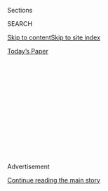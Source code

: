 <div id="app">

<div>

<div>

<div>

<div class="NYTAppHideMasthead css-1q2w90k e1suatyy0">

<div class="section css-ui9rw0 e1suatyy2">

<div class="css-eph4ug er09x8g0">

<div class="css-6n7j50">

</div>

<span class="css-1dv1kvn">Sections</span>

<div class="css-10488qs">

<span class="css-1dv1kvn">SEARCH</span>

</div>

[Skip to content](#site-content)[Skip to site
index](#site-index)

</div>

<div class="css-10698na e1huz5gh0">

</div>

</div>

<div id="masthead-bar-one" class="section hasLinks css-15hmgas e1csuq9d3">

<div class="css-uqyvli e1csuq9d0">

</div>

<div class="css-1uqjmks e1csuq9d1">

</div>

<div class="css-9e9ivx">

[](https://myaccount.nytimes.com/auth/login?response_type=cookie&client_id=vi)

</div>

<div class="css-1bvtpon e1csuq9d2">

[Today’s
Paper](https://www.nytimes.com/section/todayspaper)

</div>

</div>

</div>

</div>

<div data-aria-hidden="false">

<div id="site-content" data-role="main">

<div>

<div class="css-1aor85t" style="opacity:0.000000001;z-index:-1;visibility:hidden">

<div class="css-1hqnpie">

<div class="css-epjblv">

<span class="css-100wwgy">In a 19th-Century Cart House, a Designer
Creates a Room of Her
Own</span>

</div>

<div class="css-k008qs">

<div class="css-o5pzib">

<span class="css-18z7m18"></span>

<div>

</div>

</div>

<span class="css-1n6z4y">https://nyti.ms/3fde181</span>

<div class="css-1705lsu">

<div class="css-4xjgmj">

<div class="css-4skfbu" data-role="toolbar" data-aria-label="Social Media Share buttons, Save button, and Comments Panel with current comment count" data-testid="share-tools">

  - 
  - 
  - 
  - 
    
    <div class="css-6n7j50">
    
    </div>

  - 

</div>

</div>

</div>

</div>

</div>

</div>

<div id="NYT_TOP_BANNER_REGION" class="css-13pd83m">

</div>

<div id="top-wrapper" class="css-1sy8kpn">

<div id="top-slug" class="css-l9onyx">

Advertisement

</div>

[Continue reading the main
story](#after-top)

<div class="ad top-wrapper" style="text-align:center;height:100%;display:block;min-height:250px">

<div id="top" class="place-ad" data-position="top" data-size-key="top">

</div>

</div>

<div id="after-top">

</div>

</div>

<div>

<div id="sponsor-wrapper" class="css-1hyfx7x">

<div id="sponsor-slug" class="css-19vbshk">

Supported by

</div>

[Continue reading the main
story](#after-sponsor)

<div id="sponsor" class="ad sponsor-wrapper" style="text-align:center;height:100%;display:block">

</div>

<div id="after-sponsor">

</div>

</div>

<div class="css-186x18t">

</div>

<div class="css-1vkm6nb ehdk2mb0">

# In a 19th-Century Cart House, a Designer Creates a Room of Her Own

</div>

Harriet Anstruther has transformed a former outbuilding on her farm in
the British countryside into a maximalist retreat.

<div class="css-79elbk" data-testid="photoviewer-wrapper">

<div class="css-z3e15g" data-testid="photoviewer-wrapper-hidden">

</div>

<div class="css-1a48zt4 ehw59r15" data-testid="photoviewer-children">

![<span class="css-1l9o2ey e13ogyst0" data-aria-hidden="true">Enveloped
in wisteria and roses, a former cart house in the garden of the British
designer Harriet Anstruther’s West Sussex farm now serves as her study,
with a bedroom for
guests.</span><span class="css-1nlbvxy e1z0qqy90" itemprop="copyrightHolder"><span class="css-1ly73wi e1tej78p0">Credit...</span><span><span>Henry
Bourne</span></span></span>](https://static01.nyt.com/images/2020/07/16/t-magazine/16tmag-bothy-slide-P1ID/16tmag-bothy-slide-P1ID-articleLarge.jpg?quality=75&auto=webp&disable=upscale)

</div>

</div>

<div class="css-18e8msd">

<div class="css-vp77d3 epjyd6m0">

<div class="css-1baulvz">

By [<span class="css-1baulvz last-byline" itemprop="name">Aimee
Farrell</span>](https://www.nytimes.com/by/aimee-farrell)

</div>

</div>

  - July 31,
    2020

  - 
    
    <div class="css-4xjgmj">
    
    <div class="css-d8bdto" data-role="toolbar" data-aria-label="Social Media Share buttons, Save button, and Comments Panel with current comment count" data-testid="share-tools">
    
      - 
      - 
      - 
      - 
        
        <div class="css-6n7j50">
        
        </div>
    
      - 
    
    </div>
    
    </div>

</div>

</div>

<div class="section meteredContent css-1r7ky0e" name="articleBody" itemprop="articleBody">

<div class="css-1fanzo5 StoryBodyCompanionColumn">

<div class="css-53u6y8">

When the British designer [Harriet
Anstruther](http://www.harrietanstruther.com/) first moved into the
500-year-old wattle-and-daub West Sussex farmhouse she shares with her
husband, the photographer [Henry Bourne](http://www.henrybourne.com/),
in 1998, there wasn’t much of a garden. “It was a nest of brambles and
snakes,” she recalls of the square half-acre walled plot that separates
the timber-frame home from the property’s roughly 100 acres of pasture,
woodland and wildflower meadows. “It was cold and wet,” she says, “but
unbelievably idyllic.”

Today, the garden’s appeal is easier to see. Over the past two decades,
Anstruther has lovingly transformed this onetime thicket of weeds into a
sanctuary of richly layered, ever-evolving plantings. At the rear of the
house, in an area that was once a dumping ground for old mattresses and
farm machinery, she has established a bountiful kitchen garden, in
raised beds made from railway sleepers, that yields harvests of carrots,
lettuces, peas, potatoes, fennel, beans, herbs and berries (the nearby
woods are also a generous source of wild damsons and elderflowers).
Pushing up against the knapped **** flint walls of the south-facing
front garden, there are fruit trees bearing greengages, damsons,
mulberries, apples and pears. And Bourne has gradually coaxed a lawn
into existence, which now flanks the home at the front and back. But
perhaps most glorious of all are the roses. Ascending the garden’s gates
and a pyramid-topped iron gazebo, and rambling amid deep borders of
foxgloves and clematis, are more than 100 rose bushes of some 50
varieties, their fragrant abundance typifying the cottage-garden charm
that Anstruther has nurtured here. “It’s a little oasis,” she says,
“Just like an interior, a garden can encapsulate your small corner of
the
world.”

</div>

</div>

<div>

</div>

<div class="css-nvxo42 e73j0it0">

<div class="css-1xdhyk6 erfvjey0">

<span class="css-1ly73wi e1tej78p0">Image</span>

<div class="css-zjzyr8">

<div data-testid="lazyimage-container" style="height:515.5555555555555px">

</div>

</div>

</div>

<span class="css-1l9o2ey e13ogyst0" data-aria-hidden="true">In the
study, deep blue walls offset antique wood furniture and Persian
rugs.</span><span class="css-1nlbvxy e1z0qqy90" itemprop="copyrightHolder"><span class="css-1ly73wi e1tej78p0">Credit...</span><span>Henry
Bourne</span></span>

<div class="css-1xdhyk6 erfvjey0">

<span class="css-1ly73wi e1tej78p0">Image</span>

<div class="css-zjzyr8">

<div data-testid="lazyimage-container" style="height:515.5555555555555px">

</div>

</div>

</div>

<span class="css-1l9o2ey e13ogyst0" data-aria-hidden="true">Built-in
bookshelves house a collection of literature by Vita Sackville-West, Rex
Whistler and Virginia Woolf passed down from Anstruther’s
great-aunt.</span><span class="css-1nlbvxy e1z0qqy90" itemprop="copyrightHolder"><span class="css-1ly73wi e1tej78p0">Credit...</span><span>Henry
Bourne</span></span>

</div>

<div class="css-1fanzo5 StoryBodyCompanionColumn">

<div class="css-53u6y8">

But if the home’s green spaces and main house are a shared retreat for
the couple **** — Anstruther and Bourne, who previously spent most of
the year in London, moved here full-time last summer — the designer’s
latest project is a hideaway all her own. From the back of the property,
a gravel path meanders past a towering walnut tree, as old as the house,
before arriving at a low wrought-iron gate. Beyond it, covered partly in
wisteria and climbing roses, is a compact red brick two-story
outbuilding, its former barn door, now filled in with blackened
weatherboards and inset with a casement window, creating an arched
backdrop for a small terrace. The box-shaped, roughly 450-square-foot
structure was once a cart house used for storing agricultural machinery
and as lodging for a farmworker, who would have entered the upper floor
via an external staircase. “But we’ve always called it a
[bothy](https://www.nytimes.com/2019/01/21/travel/in-search-of-britains-bothies.html),”
Anstruther explains, employing the Scottish term typically associated
with the small, shared shelters found in the remote outer reaches of the
Highlands but also used to denote outlying buildings on English estates.
Simple but cozy, its interior recalls the cocooning comfort of her
childhood home nearby in
Sussex.

</div>

</div>

<div class="css-nvxo42 e73j0it0">

<div class="css-1xdhyk6 erfvjey0">

<span class="css-1ly73wi e1tej78p0">Image</span>

<div class="css-zjzyr8">

<div data-testid="lazyimage-container" style="height:515.5555555555555px">

</div>

</div>

</div>

<span class="css-1l9o2ey e13ogyst0" data-aria-hidden="true">In the guest
bedroom, a Victorian bed frame from a Sussex antiques fair contrasts
with contemporary artworks, including a porcelain sculpture of a blouse
by the ceramist Kaori
Tatebayashi.</span><span class="css-1nlbvxy e1z0qqy90" itemprop="copyrightHolder"><span class="css-1ly73wi e1tej78p0">Credit...</span><span>Henry
Bourne</span></span>

<div class="css-1xdhyk6 erfvjey0">

<span class="css-1ly73wi e1tej78p0">Image</span>

<div class="css-zjzyr8">

<div data-testid="lazyimage-container" style="height:515.5555555555555px">

</div>

</div>

</div>

<span class="css-1l9o2ey e13ogyst0" data-aria-hidden="true">In the
bathroom, Anstruther added a blue wainscot but kept the walls white.
“Things can look grubby in a bathroom if it’s too dark,” she
says.</span><span class="css-1nlbvxy e1z0qqy90" itemprop="copyrightHolder"><span class="css-1ly73wi e1tej78p0">Credit...</span><span>Henry
Bourne</span></span>

</div>

<div class="css-1fanzo5 StoryBodyCompanionColumn">

<div class="css-53u6y8">

Thought to date to the 1830s (it appears in a 19th-century watercolor
painting of the property that a friend spotted in a local junk shop),
the cottage had until recently served as a rental property. Not long
after she first arrived at the farm, Anstruther modernized the interior
and, crucially, added an internal staircase. But after its long-term
tenants moved out last fall, she decided to hold onto the space and
embark on a second renovation — this time with her own preferences in
mind. She installed a modern kitchen with slate-topped counters in the
lean-to downstairs and a white ceramic, claw-footed roll-top tub in the
modestly sized top-floor bathroom. And while there is now a snug bedroom
with an oak-beam ceiling upstairs for guests, almost the entire ground
floor (the kitchen sits at the western end) **** serves as a study for
Anstruther, one where she can focus on her writing and research
surrounded by the objects that inspire her. “I’ve always wanted a room
of my own,” she says. “It’s the first time I’ve had such a private
place.”

</div>

</div>

<div class="css-nvxo42 e73j0it0">

<div class="css-1xdhyk6 erfvjey0">

<span class="css-1ly73wi e1tej78p0">Image</span>

<div class="css-zjzyr8">

<div data-testid="lazyimage-container" style="height:515.5555555555555px">

</div>

</div>

</div>

<span class="css-1l9o2ey e13ogyst0" data-aria-hidden="true">Foxgloves
and roses proliferate on the garden’s eastern
wall.</span><span class="css-1nlbvxy e1z0qqy90" itemprop="copyrightHolder"><span class="css-1ly73wi e1tej78p0">Credit...</span><span>Henry
Bourne</span></span>

<div class="css-1xdhyk6 erfvjey0">

<span class="css-1ly73wi e1tej78p0">Image</span>

<div class="css-zjzyr8">

<div data-testid="lazyimage-container" style="height:515.5555555555555px">

</div>

</div>

</div>

<span class="css-1l9o2ey e13ogyst0" data-aria-hidden="true">A path cuts
from the back garden and through a grazing meadow into the woodland that
surrounds the
farmhouse.</span><span class="css-1nlbvxy e1z0qqy90" itemprop="copyrightHolder"><span class="css-1ly73wi e1tej78p0">Credit...</span><span>Henry
Bourne</span></span>

</div>

<div class="css-1fanzo5 StoryBodyCompanionColumn">

<div class="css-53u6y8">

Though Anstruther’s namesake design practice is known for its
meticulously considered and elegantly restrained interiors, in the cart
house, she has indulged her quirkier side. The simple wooden floors are
painted matte black and covered in a patchwork of Persian rugs and each
wall and surface is arranged with personal artifacts, including
19th-century Scottish ceramics, paintings of horses and a taxidermied
barn owl encased in a glass dome. She began the process of redecorating
by first assembling in the cottage her most treasured and personal
pieces of furniture and art, such as a tasseled burgundy silk-damask
curtain discovered at a French brocante, a gently battered chaise longue
**** picked up at the nearby Petworth Antiques Market, and oil paintings
and antique walnut and fruitwood furniture passed down from her late
father — that had been scattered between the couple’s former London
home, their offices and the farmhouse. It’s these cherished objects that
lend the interior its eclectic and intensely homey **** feel — and
inspired its deeply saturated Prussian blue walls. “I wanted something
all-encompassing that would reflect my Scottish heritage,” Anstruther
says.

</div>

</div>

<div class="css-79elbk" data-testid="photoviewer-wrapper">

<div class="css-z3e15g" data-testid="photoviewer-wrapper-hidden">

</div>

<div class="css-1a48zt4 ehw59r15" data-testid="photoviewer-children">

![<span class="css-1l9o2ey e13ogyst0" data-aria-hidden="true">In the
walled garden, Albéric Barbier roses grow around the iron frame of a
gazebo that Anstruther designed to echo the shape of the cart house in
miniature.</span><span class="css-1nlbvxy e1z0qqy90" itemprop="copyrightHolder"><span class="css-1ly73wi e1tej78p0">Credit...</span><span>Henry
Bourne</span></span>](https://static01.nyt.com/images/2020/07/16/t-magazine/16tmag-bothy-slide-6R7J/16tmag-bothy-slide-6R7J-articleLarge.jpg?quality=75&auto=webp&disable=upscale)

</div>

</div>

<div class="css-1fanzo5 StoryBodyCompanionColumn">

<div class="css-53u6y8">

Indeed, every corner of the bothy represents some part of her history.
In the bedroom, a wool blanket woven in her family’s Campbell clan
tartan covers a high-backed grandfather chair topped with one of the
Victorian-style needlepoint cushions, depicting dogs and countryside
scenes, that Anstruther frequently stitches “I have hundreds of them —
largely thanks to the fact that you can’t sew and smoke at the same
time,” she jokes And at the center of the study, in front of a small
wood-burning cast-iron stove, is a restored circular, ebony-edged
fruitwood library table that once belonged to one of Anstruther’s
ancestors, Princess Louise. The sixth child of Queen Victoria, the
princess was rumored to have had an affair with the queen’s sculptor,
Joseph Edgar Boehm, and to have been discovered, on occasion, in
flagrante on this very table. “When my father gave it to me, he told me
I mustn’t mend the wobble,” Anstruther says with a laugh. But most often
she sits at her father’s writing bureau, an elegant, wall-facing ****
rosewood **** Napoleon III cylinder desk, dating to the 1860s, that
stands in the southeastern corner of the room. Hanging on the wall
beside it, next to a cluster of small oil and watercolor paintings, is a
pastel portrait of Anstruther’s great-aunt, Joan Campbell, as a
flaxen-haired young girl. Campbell, who was friends with members of the
Bloomsbury Group at the turn of the 20th century, also bequeathed many
of her books, including early editions of works by Vita Sackville-West
and Virginia Woolf, to her great-niece. Today, they line a set of
bespoke wooden shelves tucked beneath the stairs on the neighboring
wall. It’s a study, the designer reflects, that is the opposite of a
blank canvas. “This one little room captures the **** past, the present
and the future,” she says. “It’s full of things that mean something to
me. It’s my
castle.”

</div>

</div>

<div class="css-a7yk8a e73j0it0">

<div class="css-1xdhyk6 erfvjey0">

<span class="css-1ly73wi e1tej78p0">Image</span>

<div class="css-zjzyr8">

<div data-testid="lazyimage-container" style="height:515.5555555555555px">

</div>

</div>

</div>

<span class="css-1l9o2ey e13ogyst0" data-aria-hidden="true">A gravel
path leads to the back of the cart house, whose original second-floor
barn doors now incorporate a bedroom
window.</span><span class="css-1nlbvxy e1z0qqy90" itemprop="copyrightHolder"><span class="css-1ly73wi e1tej78p0">Credit...</span><span>Henry
Bourne</span></span>

<div class="css-1xdhyk6 erfvjey0">

<span class="css-1ly73wi e1tej78p0">Image</span>

<div class="css-zjzyr8">

<div data-testid="lazyimage-container" style="height:515.5555555555555px">

</div>

</div>

</div>

<span class="css-1l9o2ey e13ogyst0" data-aria-hidden="true">Roses grow
up the wall of the property’s hay
barn.</span><span class="css-1nlbvxy e1z0qqy90" itemprop="copyrightHolder"><span class="css-1ly73wi e1tej78p0">Credit...</span><span>Henry
Bourne</span></span>

</div>

<div class="css-1fanzo5 StoryBodyCompanionColumn">

<div class="css-53u6y8">

Anstruther, who is currently working on the interior of a cafe and shop
for a major London museum, has long seen her role as a designer as
threading together the different layers of history and daily life that
must coexist within a home or building: **** In the bothy’s bedroom,
above an ornate, Victorian gilt and wrought-iron bedstead, hangs what
looks like a child’s blouse from a similar era but is, in fact, a
contemporary piece rendered in porcelain by the London-based ceramist
[Kaori Tatebayashi](http://www.kaoriceramics.com/). And downstairs in
the study, an 18th-century hat-maker’s mannequin, made from papier-mâché
with a profile shaped like a Regency bonnet, sits on a console table
beneath an adolescent self-portrait sketched in pencil by her now
grown-up daughter, Celeste. “The pleasure I get from just looking at all
these things is immeasurable,” Anstruther says. “It sounds so
sentimental, but it feels like the culmination of my life so far. It’s
who I am.”

</div>

</div>

<div>

</div>

</div>

<div>

</div>

<div>

</div>

<div>

</div>

<div>

<div id="bottom-wrapper" class="css-1ede5it">

<div id="bottom-slug" class="css-l9onyx">

Advertisement

</div>

[Continue reading the main
story](#after-bottom)

<div id="bottom" class="ad bottom-wrapper" style="text-align:center;height:100%;display:block;min-height:90px">

</div>

<div id="after-bottom">

</div>

</div>

</div>

</div>

</div>

## Site Index

<div>

</div>

## Site Information Navigation

  - [© <span>2020</span> <span>The New York Times
    Company</span>](https://help.nytimes.com/hc/en-us/articles/115014792127-Copyright-notice)

<!-- end list -->

  - [NYTCo](https://www.nytco.com/)
  - [Contact
    Us](https://help.nytimes.com/hc/en-us/articles/115015385887-Contact-Us)
  - [Work with us](https://www.nytco.com/careers/)
  - [Advertise](https://nytmediakit.com/)
  - [T Brand Studio](http://www.tbrandstudio.com/)
  - [Your Ad
    Choices](https://www.nytimes.com/privacy/cookie-policy#how-do-i-manage-trackers)
  - [Privacy](https://www.nytimes.com/privacy)
  - [Terms of
    Service](https://help.nytimes.com/hc/en-us/articles/115014893428-Terms-of-service)
  - [Terms of
    Sale](https://help.nytimes.com/hc/en-us/articles/115014893968-Terms-of-sale)
  - [Site
    Map](https://spiderbites.nytimes.com)
  - [Help](https://help.nytimes.com/hc/en-us)
  - [Subscriptions](https://www.nytimes.com/subscription?campaignId=37WXW)

</div>

</div>

</div>

</div>
